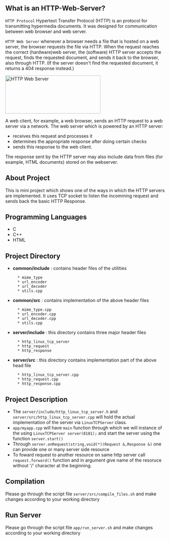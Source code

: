 ## What is an HTTP-Web-Server?
`HTTP Protocol` Hypertext Transfer Protocol (HTTP) is an protocol for transmitting hypermedia documents. It was designed for communication between web browser and web server.

`HTTP Web Server` whenever a browser needs a file that is hosted on a web server, the browser requests the file via HTTP. When the request reaches the correct (hardware)web server, the (software) HTTP server accepts the request, finds the requested document, and sends it back to the browser, also through HTTP. (If the server doesn't find the requested document, it returns a 404 response instead.) 

<img src="https://github.com/user-attachments/assets/bcbfe6c9-7777-43ab-8820-f39ef14d638f" alt="HTTP Web Server" width="300" height="120">


A web client, for example, a web browser, sends an HTTP request to a web server via a network. The web server which is powered by an HTTP server:
* receives this request and processes it
* determines the appropriate response after doing certain checks
* sends this response to the web client.

The response sent by the HTTP server may also include data from files (for example, HTML documents) stored on the webserver.

## About Project

This is mini project which shows one of the ways in which the HTTP servers are implemented. It uses TCP socket to listen the incomming request and 
sends back the basic HTTP Response.

## Programming Languages
* C
* C++
* HTML

## Project Directory

* **common/include** : contains header files of the utilities

        * mime_type
        * url_encoder
        * url_decoder
        * utils.cpp
      
* **common/src** : contains implementation of the above header files

        * mime_type.cpp
        * url_encoder.cpp
        * url_decoder.cpp
        * utils.cpp

* **server/include** : this directory contains three major header files
  
        * http_linux_tcp_server
        * http_request
        * http_response

* **server/src** : this directory contains implementation part of the above head file

        * http_linux_tcp_server.cpp
        * http_request.cpp
        * http_response.cpp


## Project Description

* The `server/include/http_linux_tcp_server.h` and `server/src/http_linux_tcp_server.cpp` will hold the actual implementation of the server via `LinuxTCPServer` class. 
* `app/myapp.cpp` will have `main` function through which we will instance of the using `LinuxTCPServer server(8181);` and start the server using the function `server.start()`
* Through `server.onRequest(string,void(*)(Request &,Response &)` one can provide one or many server side resource
* To foward request to another resource on same http server call `request.forward()` function and in argument give name of the resoruce without '/' character at the beginning.

## Compilation

Please go through the script file `server/src/compile_files.sh` and make changes according to your working directory

## Run Server

Please go through the script file `app/run_server.sh` and make changes according to your working directory

